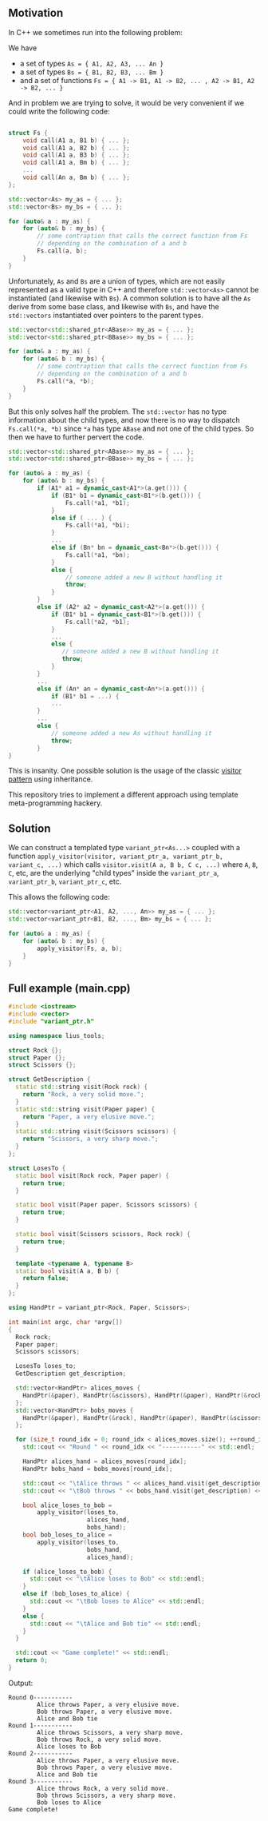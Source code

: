 Motivation
---------

In C++ we sometimes run into the following problem:

We have
- a set of types `As = { A1, A2, A3, ... An }`
- a set of types `Bs = { B1, B2, B3, ... Bm }`
- and a set of functions `Fs = { A1 -> B1, A1 -> B2, ... , A2 -> B1, A2 -> B2, ... }`

And in problem we are trying to solve, it would be very convenient if we could write the following code:

```c++

struct Fs {
    void call(A1 a, B1 b) { ... };
    void call(A1 a, B2 b) { ... };
    void call(A1 a, B3 b) { ... };
    void call(A1 a, Bm b) { ... };
    ...
    void call(An a, Bm b) { ... };
};

std::vector<As> my_as = { ... };
std::vector<Bs> my_bs = { ... };

for (auto& a : my_as) {
    for (auto& b : my_bs) {
        // some contraption that calls the correct function from Fs
        // depending on the combination of a and b
        Fs.call(a, b);
    }
}
```

Unfortunately, `As` and `Bs` are a union of types, which are not easily represented as a valid type in C++ and therefore `std::vector<As>` cannot be instantiated (and likewise with `Bs`). A common solution is to have all the `As` derive from some base class, and likewise with `Bs`, and have the `std::vectors` instantiated over pointers to the parent types.

```c++
std::vector<std::shared_ptr<ABase>> my_as = { ... };
std::vector<std::shared_ptr<BBase>> my_bs = { ... };

for (auto& a : my_as) {
    for (auto& b : my_bs) {
        // some contraption that calls the correct function from Fs
        // depending on the combination of a and b
        Fs.call(*a, *b);
    }
}
```

But this only solves half the problem. The `std::vector` has no type information about the child types, and now there is no way to dispatch `Fs.call(*a, *b)` since `*a` has type `ABase` and not one of the child types. So then we have to further pervert the code.
```c++
std::vector<std::shared_ptr<ABase>> my_as = { ... };
std::vector<std::shared_ptr<BBase>> my_bs = { ... };

for (auto& a : my_as) {
    for (auto& b : my_bs) {
        if (A1* a1 = dynamic_cast<A1*>(a.get())) {
            if (B1* b1 = dynamic_cast<B1*>(b.get())) {
                Fs.call(*a1, *b1);
            }
            else if ( ... ) {
                Fs.call(*a1, *bi);
            }
            ...
            else if (Bn* bn = dynamic_cast<Bn*>(b.get())) {
                Fs.call(*a1, *bn);
            }
            else {
                // someone added a new B without handling it
                throw;
            }
        }
        else if (A2* a2 = dynamic_cast<A2*>(a.get())) {
            if (B1* b1 = dynamic_cast<B1*>(b.get())) {
                Fs.call(*a2, *b1);
            }
            ...
            else {
               // someone added a new B without handling it
               throw;
            }
        }
        ...
        else if (An* an = dynamic_cast<An*>(a.get())) {
            if (B1* b1 = ...) {
    	    ...
    	}
        ...
        else {
            // someone added a new As without handling it
    	    throw;
        }
}
```

This is insanity. One possible solution is the usage of the classic [visitor pattern](https://en.wikipedia.org/wiki/Double_dispatch#Double_dispatch_in_C++ "visitor pattern") using inheritance.

This repository tries to implement a different approach using template meta-programming hackery.

Solution
--------
We can construct a templated type `variant_ptr<As...>` coupled with a function `apply_visitor(visitor, variant_ptr_a, variant_ptr_b, variant_c, ...)` which calls `visitor.visit(A a, B b, C c, ...)` where `A`, `B`, `C`, etc, are the underlying "child types" inside the `variant_ptr_a`, `variant_ptr_b`, `variant_ptr_c`, etc.

This allows the following code:

```c++
std::vector<variant_ptr<A1, A2, ..., An>> my_as = { ... };
std::vector<variant_ptr<B1, B2, ..., Bm> my_bs = { ... };

for (auto& a : my_as) {
    for (auto& b : my_bs) {
        apply_visitor(Fs, a, b);
    }
}
```

Full example (main.cpp)
-------------

```c++
#include <iostream>
#include <vector>
#include "variant_ptr.h"

using namespace lius_tools;

struct Rock {};
struct Paper {};
struct Scissors {};

struct GetDescription {
  static std::string visit(Rock rock) {
    return "Rock, a very solid move.";
  }
  static std::string visit(Paper paper) {
    return "Paper, a very elusive move.";
  }
  static std::string visit(Scissors scissors) {
    return "Scissors, a very sharp move.";
  }
};

struct LosesTo {
  static bool visit(Rock rock, Paper paper) {
    return true;
  }

  static bool visit(Paper paper, Scissors scissors) {
    return true;
  }

  static bool visit(Scissors scissors, Rock rock) {
    return true;
  }

  template <typename A, typename B>
  static bool visit(A a, B b) {
    return false;
  }
};

using HandPtr = variant_ptr<Rock, Paper, Scissors>;

int main(int argc, char *argv[])
{
  Rock rock;
  Paper paper;
  Scissors scissors;

  LosesTo loses_to;
  GetDescription get_description;

  std::vector<HandPtr> alices_moves {
    HandPtr(&paper), HandPtr(&scissors), HandPtr(&paper), HandPtr(&rock)
  };
  std::vector<HandPtr> bobs_moves {
    HandPtr(&paper), HandPtr(&rock), HandPtr(&paper), HandPtr(&scissors)
  };

  for (size_t round_idx = 0; round_idx < alices_moves.size(); ++round_idx) {
    std::cout << "Round " << round_idx << "-----------" << std::endl;

    HandPtr alices_hand = alices_moves[round_idx];
    HandPtr bobs_hand = bobs_moves[round_idx];

    std::cout << "\tAlice throws " << alices_hand.visit(get_description) << std::endl;
    std::cout << "\tBob throws " << bobs_hand.visit(get_description) << std::endl;

    bool alice_loses_to_bob =
        apply_visitor(loses_to,
                      alices_hand,
                      bobs_hand);
    bool bob_loses_to_alice =
        apply_visitor(loses_to,
                      bobs_hand,
                      alices_hand);

    if (alice_loses_to_bob) {
      std::cout << "\tAlice loses to Bob" << std::endl;
    }
    else if (bob_loses_to_alice) {
      std::cout << "\tBob loses to Alice" << std::endl;
    }
    else {
      std::cout << "\tAlice and Bob tie" << std::endl;
    }
  }

  std::cout << "Game complete!" << std::endl;
  return 0;
}
```

Output:

```
Round 0-----------
        Alice throws Paper, a very elusive move.
        Bob throws Paper, a very elusive move.
        Alice and Bob tie
Round 1-----------
        Alice throws Scissors, a very sharp move.
        Bob throws Rock, a very solid move.
        Alice loses to Bob
Round 2-----------
        Alice throws Paper, a very elusive move.
        Bob throws Paper, a very elusive move.
        Alice and Bob tie
Round 3-----------
        Alice throws Rock, a very solid move.
        Bob throws Scissors, a very sharp move.
        Bob loses to Alice
Game complete!
```